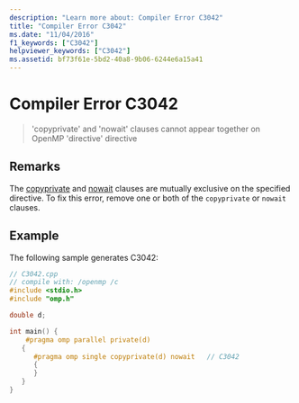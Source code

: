 ```yaml
---
description: "Learn more about: Compiler Error C3042"
title: "Compiler Error C3042"
ms.date: "11/04/2016"
f1_keywords: ["C3042"]
helpviewer_keywords: ["C3042"]
ms.assetid: bf73f61e-5bd2-40a8-9b06-6244e6a15a41
---
```

# Compiler Error C3042

> 'copyprivate' and 'nowait' clauses cannot appear together on OpenMP 'directive' directive

## Remarks

The [copyprivate](../../parallel/openmp/reference/openmp-clauses.md#copyprivate) and [nowait](../../parallel/openmp/reference/openmp-clauses.md#nowait) clauses are mutually exclusive on the specified directive. To fix this error, remove one or both of the `copyprivate` or `nowait` clauses.

## Example

The following sample generates C3042:

```cpp
// C3042.cpp
// compile with: /openmp /c
#include <stdio.h>
#include "omp.h"

double d;

int main() {
    #pragma omp parallel private(d)
   {
      #pragma omp single copyprivate(d) nowait   // C3042
      {
      }
   }
}
```
